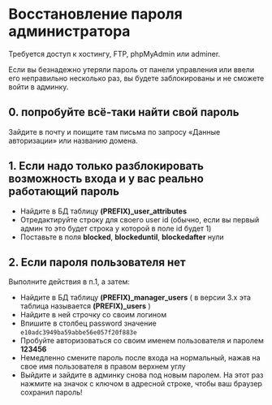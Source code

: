 # Восстановление пароля администратора #

Требуется доступ к хостингу, FTP, phpMyAdmin или adminer.

Если вы безнадежно утеряли пароль от панели управления или ввели его неправильно несколько раз, вы будете заблокированы и не сможете войти в админку.

## 0. попробуйте всё-таки найти свой пароль ##

Зайдите в почту и поищите там письма по запросу «Данные авторизации» или названию домена.

## 1. Если надо только разблокировать возможность входа и у вас реально работающий пароль ##

* Найдите в БД таблицу **(PREFIX)_user_attributes**
* Отредактируйте строку для своего user id (обычно, если вы первый админ то это будет строка у которой в поле id будет 1)
* Поставьте в поля **blocked**, **blockeduntil**, **blockedafter** нули

## 2. Если пароля пользователя нет ##
Выполните действия в п.1, а затем:

* Найдите в БД таблицу **(PREFIX)_manager_users** ( в версии 3.x эта таблица называется **(PREFIX)_users** )
* Найдите в ней строчку со своим логином
* Впишите в столбец password значение ```e10adc3949ba59abbe56e057f20f883e```
* Пробуйте авторизоваться со своим именем пользователя и паролем **123456**
* Немедленно смените пароль после входа на нормальный, нажав на свое имя пользователя в правом верхнем углу
* Выйдите и зайдите в админку снова под новым паролем. На этот раз нажмите на значок с ключом в адресной строке, чтобы ваш браузер сохранил пароль!